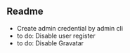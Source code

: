 ## Readme

- Create admin credential by admin cli
- to do: Disable user register
- to do: Disable Gravatar
